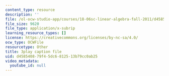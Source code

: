 ```yaml
---
content_type: resource
description: ''
file: /ol-ocw-studio-app/courses/18-06sc-linear-algebra-fall-2011/d458540879f45dc6812513b79cc0ab25_MMWqGD4Urso.vtt
file_size: 9620
file_type: application/x-subrip
learning_resource_types: []
license: https://creativecommons.org/licenses/by-nc-sa/4.0/
ocw_type: OCWFile
resourcetype: Other
title: 3play caption file
uid: d4585408-79f4-5dc6-8125-13b79cc0ab25
video_metadata:
  youtube_id: null
---
```

